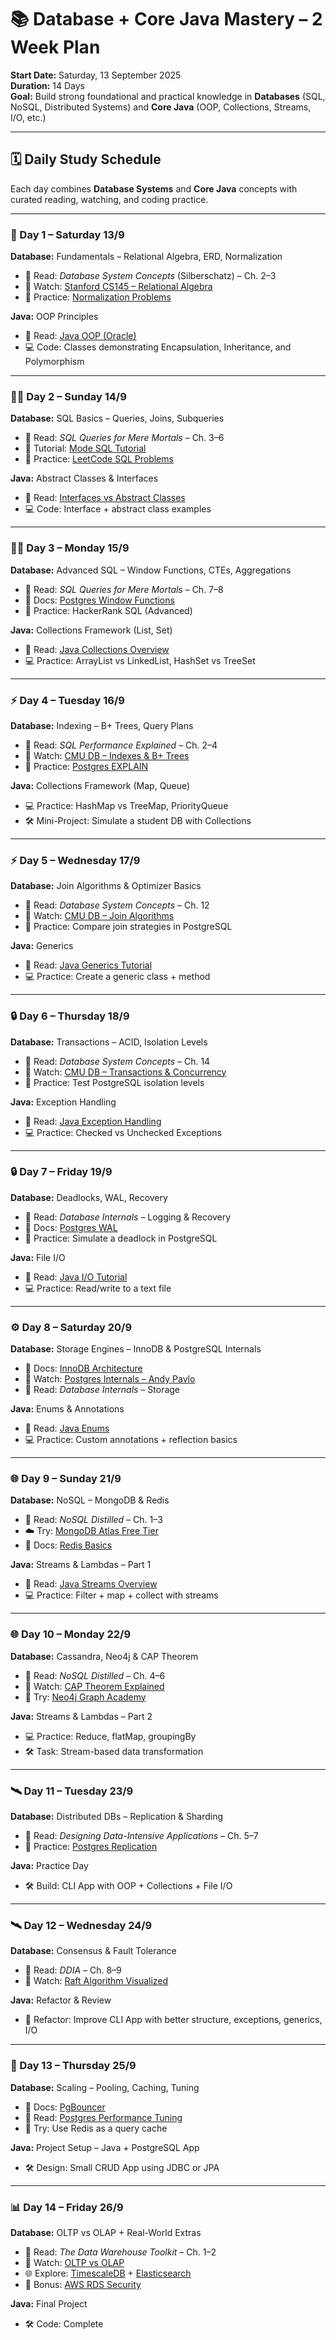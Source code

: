 # 📚 Database + Core Java Mastery – 2 Week Plan

**Start Date:** Saturday, 13 September 2025  
**Duration:** 14 Days  
**Goal:** Build strong foundational and practical knowledge in **Databases** (SQL, NoSQL, Distributed Systems) and **Core Java** (OOP, Collections, Streams, I/O, etc.)

---

## 🗓️ Daily Study Schedule

Each day combines **Database Systems** and **Core Java** concepts with curated reading, watching, and coding practice.

---

### 📖 Day 1 – Saturday 13/9  
**Database:** Fundamentals – Relational Algebra, ERD, Normalization  
- 📘 Read: *Database System Concepts* (Silberschatz) – Ch. 2–3  
- 🎥 Watch: [Stanford CS145 – Relational Algebra](https://www.youtube.com/watch?v=ZA-JGZZY7bs)  
- 🧠 Practice: [Normalization Problems](https://www.geeksforgeeks.org/normalization-in-dbms/)  

**Java:** OOP Principles  
- 📘 Read: [Java OOP (Oracle)](https://docs.oracle.com/javase/tutorial/java/concepts/)  
- 💻 Code: Classes demonstrating Encapsulation, Inheritance, and Polymorphism  

---

### 🧑‍💻 Day 2 – Sunday 14/9  
**Database:** SQL Basics – Queries, Joins, Subqueries  
- 📘 Read: *SQL Queries for Mere Mortals* – Ch. 3–6  
- 🧪 Tutorial: [Mode SQL Tutorial](https://mode.com/sql-tutorial/)  
- 🧠 Practice: [LeetCode SQL Problems](https://leetcode.com/problemset/database/)  

**Java:** Abstract Classes & Interfaces  
- 📘 Read: [Interfaces vs Abstract Classes](https://docs.oracle.com/javase/tutorial/java/IandI/index.html)  
- 💻 Code: Interface + abstract class examples  

---

### 🧑‍💻 Day 3 – Monday 15/9  
**Database:** Advanced SQL – Window Functions, CTEs, Aggregations  
- 📘 Read: *SQL Queries for Mere Mortals* – Ch. 7–8  
- 📄 Docs: [Postgres Window Functions](https://www.postgresql.org/docs/current/tutorial-window.html)  
- 🧠 Practice: HackerRank SQL (Advanced)  

**Java:** Collections Framework (List, Set)  
- 📘 Read: [Java Collections Overview](https://docs.oracle.com/javase/8/docs/technotes/guides/collections/overview.html)  
- 💻 Practice: ArrayList vs LinkedList, HashSet vs TreeSet  

---

### ⚡ Day 4 – Tuesday 16/9  
**Database:** Indexing – B+ Trees, Query Plans  
- 📘 Read: *SQL Performance Explained* – Ch. 2–4  
- 🎥 Watch: [CMU DB – Indexes & B+ Trees](https://www.youtube.com/watch?v=IUxv4w3Tkhc)  
- 🧠 Practice: [Postgres EXPLAIN](https://www.postgresql.org/docs/current/using-explain.html)  

**Java:** Collections Framework (Map, Queue)  
- 💻 Practice: HashMap vs TreeMap, PriorityQueue  
- 🛠️ Mini-Project: Simulate a student DB with Collections  

---

### ⚡ Day 5 – Wednesday 17/9  
**Database:** Join Algorithms & Optimizer Basics  
- 📘 Read: *Database System Concepts* – Ch. 12  
- 🎥 Watch: [CMU DB – Join Algorithms](https://www.youtube.com/watch?v=GJ5t9AXsX6k)  
- 🧠 Practice: Compare join strategies in PostgreSQL  

**Java:** Generics  
- 📘 Read: [Java Generics Tutorial](https://docs.oracle.com/javase/tutorial/java/generics/index.html)  
- 💻 Practice: Create a generic class + method  

---

### 🔒 Day 6 – Thursday 18/9  
**Database:** Transactions – ACID, Isolation Levels  
- 📘 Read: *Database System Concepts* – Ch. 14  
- 🎥 Watch: [CMU DB – Transactions & Concurrency](https://www.youtube.com/watch?v=WuwjS_Q2eKo)  
- 🧠 Practice: Test PostgreSQL isolation levels  

**Java:** Exception Handling  
- 📘 Read: [Java Exception Handling](https://docs.oracle.com/javase/tutorial/essential/exceptions/)  
- 💻 Practice: Checked vs Unchecked Exceptions  

---

### 🔒 Day 7 – Friday 19/9  
**Database:** Deadlocks, WAL, Recovery  
- 📘 Read: *Database Internals* – Logging & Recovery  
- 📄 Docs: [Postgres WAL](https://www.postgresql.org/docs/current/wal-intro.html)  
- 🧠 Practice: Simulate a deadlock in PostgreSQL  

**Java:** File I/O  
- 📘 Read: [Java I/O Tutorial](https://docs.oracle.com/javase/tutorial/essential/io/index.html)  
- 💻 Practice: Read/write to a text file  

---

### ⚙️ Day 8 – Saturday 20/9  
**Database:** Storage Engines – InnoDB & PostgreSQL Internals  
- 📄 Docs: [InnoDB Architecture](https://dev.mysql.com/doc/refman/8.0/en/innodb-architecture.html)  
- 🎥 Watch: [Postgres Internals – Andy Pavlo](https://www.youtube.com/watch?v=E0MeU1uPevk)  
- 📘 Read: *Database Internals* – Storage  

**Java:** Enums & Annotations  
- 📘 Read: [Java Enums](https://docs.oracle.com/javase/tutorial/java/javaOO/enum.html)  
- 💻 Practice: Custom annotations + reflection basics  

---

### 🌐 Day 9 – Sunday 21/9  
**Database:** NoSQL – MongoDB & Redis  
- 📘 Read: *NoSQL Distilled* – Ch. 1–3  
- ☁️ Try: [MongoDB Atlas Free Tier](https://www.mongodb.com/atlas)  
- 📄 Docs: [Redis Basics](https://redis.io/docs/)  

**Java:** Streams & Lambdas – Part 1  
- 📘 Read: [Java Streams Overview](https://docs.oracle.com/javase/8/docs/api/java/util/stream/package-summary.html)  
- 💻 Practice: Filter + map + collect with streams  

---

### 🌐 Day 10 – Monday 22/9  
**Database:** Cassandra, Neo4j & CAP Theorem  
- 📘 Read: *NoSQL Distilled* – Ch. 4–6  
- 🎥 Watch: [CAP Theorem Explained](https://www.youtube.com/watch?v=k-Yaq8AHlFA)  
- 🧪 Try: [Neo4j Graph Academy](https://graphacademy.neo4j.com/)  

**Java:** Streams & Lambdas – Part 2  
- 💻 Practice: Reduce, flatMap, groupingBy  
- 🛠️ Task: Stream-based data transformation  

---

### 🛰️ Day 11 – Tuesday 23/9  
**Database:** Distributed DBs – Replication & Sharding  
- 📘 Read: *Designing Data-Intensive Applications* – Ch. 5–7  
- 🧠 Practice: [Postgres Replication](https://www.postgresql.org/docs/current/different-replication-solutions.html)  

**Java:** Practice Day  
- 🛠️ Build: CLI App with OOP + Collections + File I/O  

---

### 🛰️ Day 12 – Wednesday 24/9  
**Database:** Consensus & Fault Tolerance  
- 📘 Read: *DDIA* – Ch. 8–9  
- 🎥 Watch: [Raft Algorithm Visualized](https://www.youtube.com/watch?v=YbZ3zDzDnrw)  

**Java:** Refactor & Review  
- 🔄 Refactor: Improve CLI App with better structure, exceptions, generics, I/O  

---

### 🚀 Day 13 – Thursday 25/9  
**Database:** Scaling – Pooling, Caching, Tuning  
- 📄 Docs: [PgBouncer](https://www.pgbouncer.org/)  
- 📘 Read: [Postgres Performance Tuning](https://wiki.postgresql.org/wiki/Performance_Optimization)  
- 🧪 Try: Use Redis as a query cache  

**Java:** Project Setup – Java + PostgreSQL App  
- 🛠️ Design: Small CRUD App using JDBC or JPA  

---

### 📊 Day 14 – Friday 26/9  
**Database:** OLTP vs OLAP + Real-World Extras  
- 📘 Read: *The Data Warehouse Toolkit* – Ch. 1–2  
- 🎥 Watch: [OLTP vs OLAP](https://www.youtube.com/watch?v=j9a6J9xncgk)  
- 🌐 Explore: [TimescaleDB](https://docs.timescale.com/) + [Elasticsearch](https://www.elastic.co/guide/en/elasticsearch/reference/current/getting-started.html)  
- 🔐 Bonus: [AWS RDS Security](https://docs.aws.amazon.com/AmazonRDS/latest/UserGuide/Welcome.html)  

**Java:** Final Project  
- 🛠️ Code: Complete
